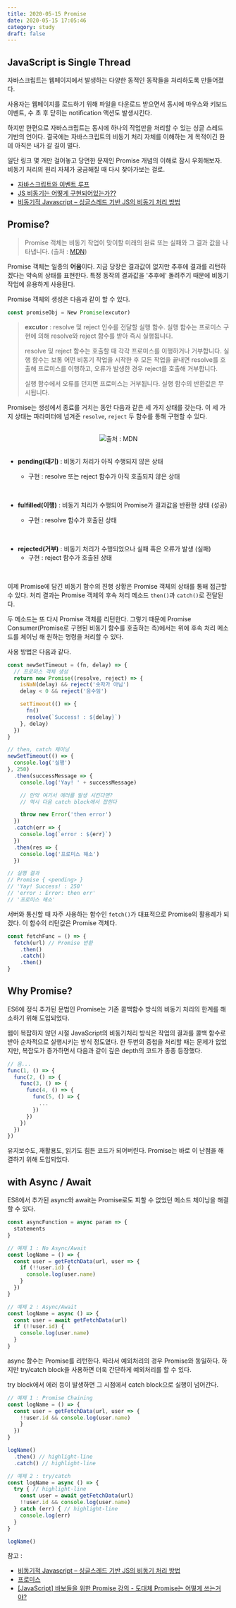 ```yaml
---
title: 2020-05-15 Promise
date: 2020-05-15 17:05:46
category: study
draft: false
---
```


## JavaScript is Single Thread

자바스크립트는 웹페이지에서 발생하는 다양한 동적인 동작들을 처리하도록 만들어졌다.

사용자는 웹페이지를 로드하기 위해 파일을 다운로드 받으면서 동시에 마우스와 키보드 이벤트, 수 초 후 닫히는 notification 액션도 발생시킨다.

하지만 한편으로 자바스크립트는 동시에 하나의 작업만을 처리할 수 있는 싱글 스레드 기반의 언어다. 결국에는 자바스크립트의 비동기 처리 자체를 이해하는 게 목적이긴 한데 아직은 내가 갈 길이 멀다.

일단 링크 몇 개만 걸어놓고 당면한 문제인 Promise 개념의 이해로 잠시 우회해보자. 비동기 처리의 원리 자체가 궁금해질 때 다시 찾아가보는 걸로.

- [자바스크립트와 이벤트 루프](https://meetup.toast.com/posts/89)
- [JS 비동기는 어떻게 구현되어있는가??](https://velog.io/@thsoon/JS-%EB%B9%84%EB%8F%99%EA%B8%B0%EB%8A%94-%EC%96%B4%EB%96%BB%EA%B2%8C-%EA%B5%AC%ED%98%84%EB%90%98%EC%96%B4%EC%9E%88%EB%8A%94%EA%B0%80)
- [비동기적 Javascript – 싱글스레드 기반 JS의 비동기 처리 방법](https://hudi.kr/%EB%B9%84%EB%8F%99%EA%B8%B0%EC%A0%81-javascript-%EC%8B%B1%EA%B8%80%EC%8A%A4%EB%A0%88%EB%93%9C-%EA%B8%B0%EB%B0%98-js%EC%9D%98-%EB%B9%84%EB%8F%99%EA%B8%B0-%EC%B2%98%EB%A6%AC-%EB%B0%A9%EB%B2%95/)

## Promise?

> Promise 객체는 비동기 작업이 맞이할 미래의 완료 또는 실패와 그 결과 값을 나타냅니다. (출처 : [MDN](https://developer.mozilla.org/ko/docs/Web/JavaScript/Reference/Global_Objects/Promise))

Promise 객체는 일종의 **어음**이다. 지금 당장은 결과값이 없지만 추후에 결과를 리턴하겠다는 약속의 상태를 표현한다. 특정 동작의 결과값을 '추후에' 돌려주기 때문에 비동기 작업에 유용하게 사용된다.

Promise 객체의 생성은 다음과 같이 할 수 있다.

```js
const promiseObj = New Promise(excutor)
```

> **excutor** : resolve 및 reject 인수를 전달할 실행 함수. 실행 함수는 프로미스 구현에 의해 resolve와 reject 함수를 받아 즉시 실행됩니다.
>
> resolve 및 reject 함수는 호출할 때 각각 프로미스를 이행하거나 거부합니다. 실행 함수는 보통 어떤 비동기 작업을 시작한 후 모든 작업을 끝내면 resolve를 호출해 프로미스를 이행하고, 오류가 발생한 경우 reject를 호출해 거부합니다.
>
> 실행 함수에서 오류를 던지면 프로미스는 거부됩니다. 실행 함수의 반환값은 무시됩니다.

Promise는 생성에서 종료를 거치는 동안 다음과 같은 세 가지 상태를 갖는다. 이 세 가지 상태는 파라미터에 넘겨준 `resolve`, `reject` 두 함수를 통해 구현할 수 있다.

<br>

<div align="center"><img src="./images/051501.png"/>출처 : MDN</div>

<br>

- **pending(대기)** : 비동기 처리가 아직 수행되지 않은 상태

  - 구현 : resolve 또는 reject 함수가 아직 호출되지 않은 상태

<br>

- **fulfilled(이행)** : 비동기 처리가 수행되어 Promise가 결과값을 반환한 상태 (성공)

  - 구현 : resolve 함수가 호출된 상태

<br>

- **rejected(거부)** : 비동기 처리가 수행되었으나 실패 혹은 오류가 발생 (실패)
  - 구현 : reject 함수가 호출된 상태

<br>

이제 Promise에 담긴 비동기 함수의 진행 상황은 Promise 객체의 상태를 통해 접근할 수 있다. 처리 결과는 Promise 객체의 후속 처리 메소드 `then()`과 `catch()`로 전달된다.

두 메소드는 또 다시 Promise 객체를 리턴한다. 그렇기 때문에 Promise Consumer(Promise로 구현된 비동기 함수를 호출하는 측)에서는 위에 후속 처리 메소드를 체이닝 해 원하는 명령을 처리할 수 있다.

사용 방법은 다음과 같다.

```js
const newSetTimeout = (fn, delay) => {
  // 프로미스 객체 생성
  return new Promise((resolve, reject) => {
    isNaN(delay) && reject('숫자가 아님')
    delay < 0 && reject('음수임')

    setTimeout(() => {
      fn()
      resolve(`Success! : ${delay}`)
    }, delay)
  })
}

// then, catch 체이닝
newSetTimeout(() => {
  console.log('실행')
}, 250)
  .then(successMessage => {
    console.log('Yay! ' + successMessage)

    // 만약 여기서 에러를 발생 시킨다면?
    // 역시 다음 catch block에서 잡힌다

    throw new Error('then error')
  })
  .catch(err => {
    console.log(`error : ${err}`)
  })
  .then(res => {
    console.log('프로미스 해소')
  })

// 실행 결과
// Promise { <pending> }
// 'Yay! Success! : 250'
// 'error : Error: then err'
// '프로미스 해소'
```

서버와 통신할 때 자주 사용하는 함수인 `fetch()`가 대표적으로 Promise의 활용례가 되겠다. 이 함수의 리턴값은 Promise 객체다.

```js
const fetchFunc = () => {
  fetch(url) // Promise 반환
    .then()
    .catch()
    .then()
}
```

## Why Promise?

ES6에 정식 추가된 문법인 Promise는 기존 콜백함수 방식의 비동기 처리의 한계를 해소하기 위해 도입되었다.

웹이 복잡하지 않던 시절 JavaScript의 비동기처리 방식은 작업의 결과를 콜백 함수로 받아 순차적으로 실행시키는 방식 정도였다. 한 두번의 중첩을 처리할 때는 문제가 없었지만, 복잡도가 증가하면서 다음과 같이 깊은 depth의 코드가 종종 등장했다.

```js
// 음...
func(1, () => {
  func(2, () => {
    func(3, () => {
      func(4, () => {
        func(5, () => {
          ...
        })
      })
    })
  })
})
```

유지보수도, 재활용도, 읽기도 힘든 코드가 되어버린다. Promise는 바로 이 난점을 해결하기 위해 도입되었다.

## with Async / Await

ES8에서 추가된 async와 await는 Promise로도 피할 수 없었던 메소드 체이닝을 해결할 수 있다.

```js
const asyncFunction = async param => {
  statements
}
```

```js
// 예제 1 : No Async/Await
const logName = () => {
  const user = getFetchData(url, user => {
    if (!!user.id) {
      console.log(user.name)
    }
  })
}

// 예제 2 : Async/Await
const logName = async () => {
  const user = await getFetchData(url)
  if (!!user.id) {
    console.log(user.name)
  }
}
```

async 함수는 Promise를 리턴한다. 따라서 예외처리의 경우 Promise와 동일하다. 하지만 try/catch block을 사용하면 더욱 간단하게 예외처리를 할 수 있다.

try block에서 에러 등이 발생하면 그 시점에서 catch block으로 실행이 넘어간다.

```js
// 예제 1 : Promise Chaining
const logName = () => {
  const user = getFetchData(url, user => {
    !!user.id && console.log(user.name)
    }
  })
}

logName()
  .then() // highlight-line
  .catch() // highlight-line

// 예제 2 : try/catch
const logName = async () => {
  try { // highlight-line
    const user = await getFetchData(url)
    !!user.id && console.log(user.name)
  } catch (err) { // highlight-line
    console.log(err)
  }
}

logName()
```

<!--
## Redux Promise (Middleware)

추가 예정

[참고](https://deminoth.github.io/redux/advanced/Middleware.html)

커링

몽키패칭 (참고 : [시간에 의존하는 코드를 위한 테스트 작성하기](https://mingrammer.com/writing-unit-test-for-time-dependent-code/)) -->

참고 :

- [비동기적 Javascript – 싱글스레드 기반 JS의 비동기 처리 방법](https://hudi.kr/%EB%B9%84%EB%8F%99%EA%B8%B0%EC%A0%81-javascript-%EC%8B%B1%EA%B8%80%EC%8A%A4%EB%A0%88%EB%93%9C-%EA%B8%B0%EB%B0%98-js%EC%9D%98-%EB%B9%84%EB%8F%99%EA%B8%B0-%EC%B2%98%EB%A6%AC-%EB%B0%A9%EB%B2%95/)
- [프로미스](https://poiemaweb.com/es6-promise)
- [[JavaScript] 바보들을 위한 Promise 강의 - 도대체 Promise는 어떻게 쓰는거야?](https://programmingsummaries.tistory.com/325)
